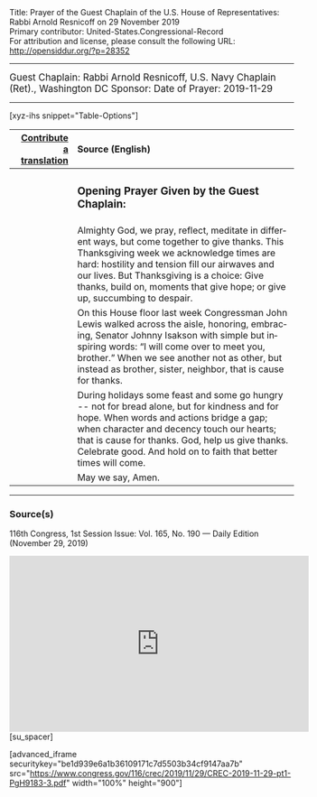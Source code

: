 <html>
<head></head>
<body>
Title: Prayer of the Guest Chaplain of the U.S. House of Representatives: Rabbi Arnold Resnicoff on 29 November 2019<br />
Primary contributor: United-States.Congressional-Record<br />
For attribution and license, please consult the following URL: <a href="http://opensiddur.org/?p=28352">http://opensiddur.org/?p=28352</a>
<p />
<hr />

<div class="english" lang="en" style="font-size:1.2em;">
Guest Chaplain: Rabbi Arnold Resnicoff, U.S. Navy Chaplain (Ret)., Washington DC
Sponsor: 
Date of Prayer: 2019-11-29
<!--
<blockquote>
</blockquote>
-->
</div>

<hr />

[xyz-ihs snippet="Table-Options"]<table style="margin-left: auto; margin-right: auto;" class="draggable">
<thead><tr><th id="x" style="text-align: right;"><a href="/contributing/upload/">Contribute a translation</a></th><th style="text-align: left;">Source (English)</th></tr></thead>
<tbody>
<tr><td style="vertical-align:top;">
<div class="liturgy" lang="he">

</span></div></td>
 
<td style="vertical-align:top;">
<div class="english" lang="en">
<h3>Opening Prayer Given by the Guest Chaplain:</h3>
</div></td></tr>

<tr><td style="vertical-align:top;">
<div class="liturgy" lang="he">

</span></div></td>
 
<td style="vertical-align:top;">
<div class="english" lang="en">
Almighty God, 
we pray, reflect, meditate 
in different ways, 
but come together to give thanks. 
This Thanksgiving week 
we acknowledge 
times are hard: 
hostility and tension 
fill our airwaves 
and our lives. 
But Thanksgiving is a choice: 
Give thanks, build on, moments that give hope; 
or give up, succumbing to despair.
</div></td></tr>


<tr><td style="vertical-align:top;">
<div class="liturgy" lang="he">

</span></div></td>
 
<td style="vertical-align:top;">
<div class="english" lang="en">
On this House floor last week 
Congressman John Lewis walked across the aisle, 
honoring, embracing, Senator Johnny Isakson 
with simple but inspiring words: 
“I will come over to meet you, brother.” 
When we see another not as other, 
but instead as brother, sister, neighbor, 
that is cause for thanks. 
</div></td></tr>


<tr><td style="vertical-align:top;">
<div class="liturgy" lang="he">

</span></div></td>
 
<td style="vertical-align:top;">
<div class="english" lang="en">
During holidays some feast 
and some go hungry -- 
not for bread alone, 
but for kindness and for hope. 
When words and actions bridge a gap; 
when character and decency touch our hearts; 
that is cause for thanks. 
God, help us give thanks. 
Celebrate good. 
And hold on to faith that better times will come. 
</div></td></tr>


<tr><td style="vertical-align:top;">
<div class="liturgy" lang="he">

</span></div></td>
 
<td style="vertical-align:top;">
<div class="english" lang="en">
May we say, Amen.
</div></td></tr>
</tbody></table>

<hr />

<h3>Source(s)</h3>

116th Congress, 1st Session
Issue: Vol. 165, No. 190 — Daily Edition (November 29, 2019)
<!--
link: <a href=""></a>
-->
<iframe width=530 height=312 src='https://www.c-span.org/video/standalone/?c4834228/user-clip-rabbi-arnold-resnicoff-us-navy-chaplain-washington-dc' allowfullscreen='allowfullscreen' frameborder=0></iframe>[su_spacer]

[advanced_iframe securitykey="be1d939e6a1b36109171c7d5503b34cf9147aa7b" src="https://www.congress.gov/116/crec/2019/11/29/CREC-2019-11-29-pt1-PgH9183-3.pdf" width="100%" height="900"]
</body>
</html>